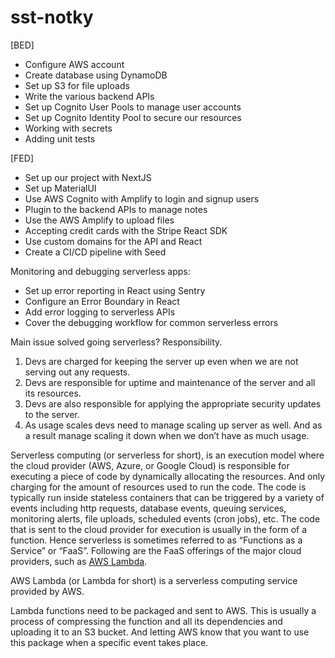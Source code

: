 # sst-notky

[BED]
* Configure AWS account
* Create database using DynamoDB
* Set up S3 for file uploads
* Write the various backend APIs
* Set up Cognito User Pools to manage user accounts
* Set up Cognito Identity Pool to secure our resources
* Working with secrets
* Adding unit tests

[FED]
* Set up our project with NextJS
* Set up MaterialUI
* Use AWS Cognito with Amplify to login and signup users
* Plugin to the backend APIs to manage notes
* Use the AWS Amplify to upload files
* Accepting credit cards with the Stripe React SDK
* Use custom domains for the API and React
* Create a CI/CD pipeline with Seed

Monitoring and debugging serverless apps:
* Set up error reporting in React using Sentry
* Configure an Error Boundary in React
* Add error logging to serverless APIs
* Cover the debugging workflow for common serverless errors

Main issue solved going serverless? Responsibility.

1. Devs are charged for keeping the server up even when we are not serving out any requests.
2. Devs are responsible for uptime and maintenance of the server and all its resources.
3. Devs are also responsible for applying the appropriate security updates to the server.
4. As usage scales devs need to manage scaling up server as well. And as a result manage
scaling it down when we don’t have as much usage.

Serverless computing (or serverless for short), is an execution model where the cloud provider (AWS,
Azure, or Google Cloud) is responsible for executing a piece of code by dynamically allocating the
resources. And only charging for the amount of resources used to run the code.
The code is typically run inside stateless containers that can be triggered by a variety of events including http requests,
database events, queuing services, monitoring alerts, file uploads, scheduled events (cron jobs), etc.
The code that is sent to the cloud provider for execution is usually in the form of a function. Hence
serverless is sometimes referred to as “Functions as a Service” or “FaaS”. Following are the FaaS
offerings of the major cloud providers, such as [AWS Lambda](https://aws.amazon.com/lambda/).

AWS Lambda (or Lambda for short) is a serverless computing service provided by AWS.

Lambda functions need to be packaged and sent to AWS. This is usually a process of compressing the
function and all its dependencies and uploading it to an S3 bucket. And letting AWS know that you
want to use this package when a specific event takes place.
